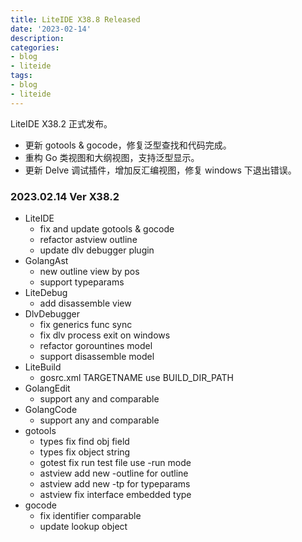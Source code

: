 ```yaml
---
title: LiteIDE X38.8 Released
date: '2023-02-14'
description:
categories:
- blog
- liteide
tags:
- blog
- liteide
---
```


LiteIDE X38.2 正式发布。

* 更新 gotools & gocode，修复泛型查找和代码完成。
* 重构 Go 类视图和大纲视图，支持泛型显示。
* 更新 Delve 调试插件，增加反汇编视图，修复 windows 下退出错误。

### 2023.02.14 Ver X38.2
* LiteIDE
    * fix and update gotools & gocode
    * refactor astview outline
    * update dlv debugger plugin
* GolangAst
    * new outline view by pos
    * support typeparams
* LiteDebug
    * add disassemble view
* DlvDebugger
    * fix generics func sync
    * fix dlv process exit on windows
    * refactor gorountines model
    * support disassemble model
* LiteBuild
    * gosrc.xml TARGETNAME use BUILD_DIR_PATH
* GolangEdit
    * support any and comparable
* GolangCode
    * support any and comparable
* gotools
    * types fix find obj field 
    * types fix object string
    * gotest fix run test file use -run mode
    * astview add new -outline for outline
    * astview add new -tp for typeparams
    * astview fix interface embedded type 
* gocode
    * fix identifier comparable 
    * update lookup object